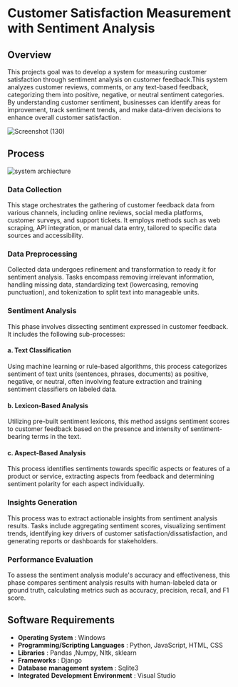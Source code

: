 # Customer Satisfaction Measurement with Sentiment Analysis
## Overview 
This projects goal was to develop a system for measuring customer satisfaction through sentiment analysis on customer feedback.This system analyzes customer reviews, comments, or any text-based feedback, categorizing them into positive, negative, or neutral sentiment categories.  By understanding customer sentiment, businesses can identify areas for improvement, track sentiment trends, and make data-driven decisions to enhance overall customer satisfaction.

![Screenshot (130)](https://github.com/saimaansi13/Customer-Satisfaction-Measurement-with-Sentiment-Analysis/assets/125540201/8d8f5309-54d4-4041-a2ac-39a0832ad716)


## Process
![system archiecture](https://github.com/saimaansi13/Customer-Satisfaction-Measurement-with-Sentiment-Analysis/assets/125540201/9e39089e-b58b-46a5-9e0c-cd7d8b00c677)

### Data Collection
This stage orchestrates the gathering of customer feedback data from various channels, including online reviews, social media platforms, customer surveys, and support tickets. It employs methods such as web scraping, API integration, or manual data entry, tailored to specific data sources and accessibility.
### Data Preprocessing
Collected data undergoes refinement and transformation to ready it for sentiment analysis. Tasks encompass removing irrelevant information, handling missing data, standardizing text (lowercasing, removing punctuation), and tokenization to split text into manageable units.
### Sentiment Analysis
This phase involves dissecting sentiment expressed in customer feedback. It includes the following sub-processes:
#### a. Text Classification
Using machine learning or rule-based algorithms, this process categorizes sentiment of text units (sentences, phrases, documents) as positive, negative, or neutral, often involving feature extraction and training sentiment classifiers on labeled data.
#### b. Lexicon-Based Analysis
Utilizing pre-built sentiment lexicons, this method assigns sentiment scores to customer feedback based on the presence and intensity of sentiment-bearing terms in the text.
#### c. Aspect-Based Analysis
This process identifies sentiments towards specific aspects or features of a product or service, extracting aspects from feedback and determining sentiment polarity for each aspect individually.
### Insights Generation
This process was to extract actionable insights from sentiment analysis results. Tasks include aggregating sentiment scores, visualizing sentiment trends, identifying key drivers of customer satisfaction/dissatisfaction, and generating reports or dashboards for stakeholders.
### Performance Evaluation
To assess the sentiment analysis module's accuracy and effectiveness, this phase compares sentiment analysis results with human-labeled data or ground truth, calculating metrics such as accuracy, precision, recall, and F1 score.

## Software Requirements
- **Operating System**  :  Windows 
- **Programming/Scripting Languages**  :  Python, JavaScript, HTML, CSS
- **Libraries** : Pandas ,Numpy, Nltk, sklearn
- **Frameworks**  : Django
- **Database** **management** **system** :  Sqlite3
- **Integrated** **Development** **Environment** :  Visual Studio


